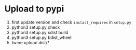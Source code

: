 # Upload to pypi

1. first update version and check `install_requires` in `setup.py`
2. python3 setup.py check
3. python3 setup.py sdist build
4. python3 setup.py bdist_wheel
5. twine upload dist/*
